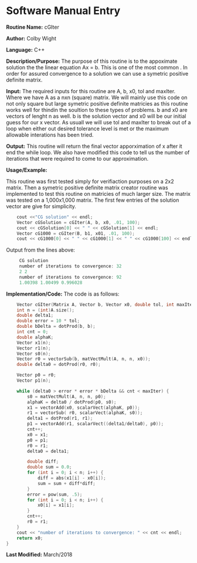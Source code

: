 
# Software Manual Entry

**Routine Name:**  cGIter

**Author:** Colby Wight

**Language:** C++

**Description/Purpose:**  The purpose of this routine is to the appoximate solution the the linear equation Ax = b. This is one of the most common . In order for assured convergence to a solution we can use a symetric positive definite matrix.

**Input:** The required inputs for this routine are A, b, x0, tol and maxIter. Where we have A as a nxn (square) matrix. We will mainly use this code on not only square but large symetric positive definite matricies as this routine works well for thindin the soultion to these types of problems. b and x0 are vectors of lenght n as well. b is the solution vector and x0 will be our initial guess for our x vector. As usuall we will use tol and maxIter to break out of a loop when either out desired tolerance level is met or the maximum allowable interations has been tried.

**Output:** This routine will return the final vector apporximation of x after it end the while loop. We also have modified this code to tell us the number of iterations that were required to come to our approximation.

**Usage/Example:**

This routine was first tested simply for verifiaction purposes on a 2x2 matrix. Then a symetric positive definite matrix creator routine was implemented to test this routine on matricies of much larger size. The matrix was tested on a 1,000x1,000 matrix. The first few entries of the solution vector are give for simplicity.

```C++
    cout <<"CG solution" << endl;
    Vector cGSolution = cGIter(A, b, x0, .01, 100);
    cout << cGSolution[0] << " " << cGSolution[1] << endl;
    Vector cG1000 = cGIter(B, b1, x01, .01, 100);
    cout << cG1000[0] << " " << cG1000[1] << " " << cG1000[100] << endl << endl;
```

Output from the lines above:

```C++
     CG solution
     number of iterations to convergence: 32
     2 2
     number of iterations to convergence: 92
     1.00398 1.00499 0.996028
```

**Implementation/Code:** The code is as follows:
```C++
    Vector cGIter(Matrix A, Vector b, Vector x0, double tol, int maxIter) {
    int n = (int)A.size();
    double delta1;
    double error = 10 * tol;
    double bDelta = dotProd(b, b);
    int cnt = 0;
    double alphaK;
    Vector x1(n);
    Vector r1(n);
    Vector s0(n);
    Vector r0 = vectorSub(b, matVectMult(A, n, n, x0));
    double delta0 = dotProd(r0, r0);

    Vector p0 = r0;
    Vector p1(n);

    while (delta0 > error * error * bDelta && cnt < maxIter) {
        s0 = matVectMult(A, n, n, p0);
        alphaK = delta0 / dotProd(p0, s0);
        x1 = vectorAdd(x0, scalarVect(alphaK, p0));
        r1 = vectorSub( r0, scalarVect(alphaK, s0));
        delta1 = dotProd(r1, r1);
        p1 = vectorAdd(r1, scalarVect((delta1/delta0), p0));
        cnt++;
        x0 = x1;
        p0 = p1;
        r0 = r1;
        delta0 = delta1;

        double diff;
        double sum = 0.0;
        for (int i = 0; i < n; i++) {
            diff = abs(x1[i] - x0[i]);
            sum = sum + diff*diff;
        }
        error = pow(sum, .5);
        for (int i = 0; i < n; i++) {
            x0[i] = x1[i];
        }
        cnt++;
        r0 = r1;
    }
    cout << "number of iterations to convergence: " << cnt << endl;
    return x0;
}

```
**Last Modified:** March/2018
